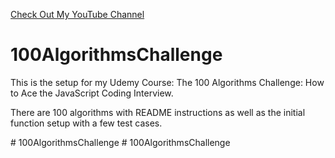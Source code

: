 <a href='https://www.YouTube.com/CodingTutorials360'>Check Out My YouTube Channel </a>

# 100AlgorithmsChallenge


<p>This is the setup for my Udemy Course: The 100 Algorithms Challenge: How to Ace the JavaScript Coding Interview.</p>
<p>There are 100 algorithms with README instructions as well as the initial function setup with a few test cases.</p>
# 100AlgorithmsChallenge
# 100AlgorithmsChallenge
